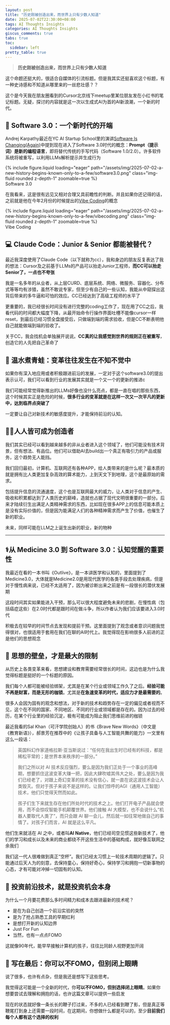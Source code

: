 ```yaml
---
layout: post
title: "历史刚被创造出来，而世界上只有少数人知道"
date: 2025-07-02T22:30:00+08:00
tags: AI Thoughts Insights
categories: AI Thoughts Insights
giscus_comments: true
tabs: true
toc:
  sidebar: left
pretty_table: true
---
```


> **历史刚被创造出来，而世界上只有少数人知道**

这个命题还挺大的，很适合自媒体的引流标题。但是我其实还挺喜欢这个标题，有一种史诗感和不知道从哪里来的一丝悲壮感？？

这个是今天我在朋友圈看到的Cursor北京线下meetup里某位朋友发在小红书的笔记标题。无疑，探讨的内容就是这一次以生成式AI为首的AI新浪潮，一个新的时代。

## **📜** Software 3.0：一个新时代的开端

Andrej Karpathy最近在YC AI Startup School里的演讲[Software Is Changing(Again)](https://www.youtube.com/watch?v=LCEmiRjPEtQ)中提到现在进入了Software 3.0时代的概念：**Prompt（提示词）是新的编程语言**，即将替代传统的手写代码（Software 1.0/2.0）。许多软件系统将被重写，以利用LLMs解析提示并生成行为

<div class="row mt-3">
    <div class="col-sm mt-0 mb-0">
        {% include figure.liquid loading="eager" path="/assets/img/2025-07-02-a-new-history-begins-known-only-to-a-few/software3.0.png" class="img-fluid rounded z-depth-1" zoomable=true %}
    </div>
</div>
<div class="caption mt-0">
    Software 3.0
</div>

在我看来，这是很有远见又相对合理又具前瞻性的判断。并且如果你还记得的话，之前就是他在今年2月份的时候提出的[Vibe Coding](https://x.com/karpathy/status/1886192184808149383?lang=en)的概念

<div class="row mt-3">
    <div class="col-sm mt-0 mb-0">
        {% include figure.liquid loading="eager" path="/assets/img/2025-07-02-a-new-history-begins-known-only-to-a-few/vibecoding.png" class="img-fluid rounded z-depth-1" zoomable=true %}
    </div>
</div>
<div class="caption mt-0">
    Vibe Coding
</div>

## 💻 Claude Code：Junior & Senior 都能被替代？

最近我深度使用了Claude Code（以下就称为cc），我和身边的朋友反复表达了我的想法：Cursor及之前基于LLMs的产品可以抬走Junior工程师，**而CC可以抬走Senior了，一点也不夸张**

我是一名多年的从业者，从上层CURD、底层系统、网络、微服务、容器化、分布式等等均有涉猎，虽然不敢说专家，但至少有自己的一些认知，我能从中窥探出这背后带来的多牛逼和可怕的效应。CC已经达到了高级工程师的水平了

更重要的，我已经很长时间没有进行完整的coding工作了，现在用了CC之后，我看代码的时间都大幅度下降，从最开始命令行操作界面吐槽不能像cursor一样reset，到最后已经习惯全盘接受后，只做端到端的需求验收，但是CC不断表明他自己就能做端到端的验收了。

关于CC，我会找机会单独展开说说。**CC真的让我感觉到世界的规则正在被重写**，创造它的人先把自己革命了

## 🔁 温水煮青蛙：变革往往发生在不知不觉中

如果你有深入地应用或者积极跟进前沿的发展，一定对于这个software3.0的提出表示认可，我们可以看到行业的发展其实就是一个又一个的更新的推进c

我们可能经常觉得新推出的LLMs好像也没什么亮点，都是一直在唱的那些东西，这个时候其实正是危险的时候，**很多行业的变革就是在这样一次又一次平凡的更新中，达到临界点突破了**

一定要让自己对新技术的敏感度提升，才能保持前沿的认知。

## 🧑‍💻人人皆可成为创造者

我们其实已经可以看到越来越多的非从业者进入这个领域了，他们可能没有技术背景，但有想法、有品位。他们可以借助AI去build出一个真正有吸引力的产品或服务，这个趋势无人能挡。

我们回归最初，计算机、互联网还有各种APP，给人类带来的是什么呢？最本质的就是拥有比人类更加复杂高效的算术能力，上到天文下到地理，这个是最原始的需求。

包括提升信息的流通速度，这个也是互联网最大的威力，让人类对于信息的产生、吸收和积累都达到了人类历史的巅峰，造就也占据了现代文明很重要的一部分。后来才陆续衍生出满足人类精神需求的东西，比如现在很多APP上的信息可能本质上是没有实际价值的，但是因为能满足人们的各种精神需求而产生了价值，也催生了新的职业。

未来，同样可能在LLM之上诞生出新的职业，新的物种

---

## ⚕️从 Medicine 3.0 到 Software 3.0：认知觉醒的重要性

我最近在看的一本书叫《Outlive》，是一本讲医学和认知的，里面提到了Medicine3.0，大体就是Medicine2.0是用现代医学的各类手段去处理疾病，但是对于慢性病来说，已经不太适用了，因为被诊断出来之前是有一段很长的潜伏发展期

这段时间其实如果能进入干预，那么可以很大程度避免未来的悲剧，在慢性病（包括癌症这些）在2.0时代都是跟时间在做斗争，所以作者认为我们应该要进入3.0时代

积极去在较早的时间节点去发现和提前干预。这里面提到了观念或者意识问题我觉得很对，也很适用于套用在我们在聊的AI时代上。我觉得现在影响很多人前进的正是他们的思想观念

## 🧱 思想的壁垒，才是最大的限制

从历史上各类变革来看，思想建设和教育需要经常很长的时间，这边也是为什么我觉得标题是挺好的一个标题的原因。

我们每个人都可能被经验绑架，尤其是在某个行业或领域工作久了之后。**经验可能不再是财富，而是无形的枷锁**。尤其是**在急速变革的时代，适应力才是最需要的**。

很多人会因为固有的观念和想法，对于新的技术和趋势存在一定的偏见或者视而不见，这个在不同的国家、不同地区、不同的行业或领域都是存在的。因为过去的经历，在某个行业里的经验沉淀，极有可能成为阻止我们思维前进的枷锁

最近我看的Sal Khan（可汗学院创始人）的书《Brave New Words》（中文是《教育新语》），郝景芳在推荐中的《让孩子具备与人工智能共舞的能力》一文里有这么一段话：

> 英国科幻作家道格拉斯·亚当斯说过：“任何在我出生时已经有的科技，都是稀松平常的；是世界本来秩序的一部分。”
>
> 我们之所以对 AI 技术反应强烈，要么是因为我们正处于一个事业的高峰期，想要抓住这波变革大赚一把，因此大肆吹嘘其伟大之处，要么是因为我们已经老了，对跟上奇幻变革的技术没有信心，就一直在说这波技术会让人类毁灭。但对于孩子来说不是这样的。让我们惊呼的AGI（通用人工智能）技术，他们只觉得天然而如此。
>
> 孩子们生下来就生存在他们所处时代的技术之上。他们打开电子产品就会使用，而不会惊叹智能手机颠覆世界。他们接触 AI 大模型，也不会说什么“机器人要取代人类了”，而只会跟 AI 聊一会儿，然后就一如往常地做自己的事情了。对孩子们而言，AI 就是这么平凡。

他们生来就活在 AI 之中，或者叫**AI Native**，他们已经司空见惯这些新技术了，他们的学习和成长以及未来的商业都绕不开这些生活中的基础构成，就好像互联网之余我们

我们这一代人很难做到真正“空杯”。我们已经太习惯上一轮技术周期的逻辑了。只能通过后天人为的刻意，去保持童心，保持好奇心，保持学习和拥抱一切新事物的心态，才有可能对冲掉一切固有的认知。

## 💸 投资前沿技术，就是投资机会本身

为什么一个月要花费那么多时间精力和成本去跟进最新的技术呢？

- 是在为自己创造一个前沿实验的突然
- 是为了抢占熟悉工具的早期红利
- 是想打开新的认知边界
- Just For Fun
- 当然，也有一点点FOMO

这就像90年代，能早早接触计算机的孩子，往往比同龄人视野更加开阔

## 📍 写在最后：你可以不FOMO，但别闭上眼睛

说了很多，也许有点杂，但是我还是想写下这些思考。

我觉得这可能是一个全新的时代，你**可以不FOMO，但别选择闭上眼睛**。如果你想要尝试去理解和拥抱的话，也许这篇文章可以提供一些启发

现在的状态就好像一条长长的鞭子打过来，不多的人已经看到鞭了影，但是真正等鞭尾打到身上还需要一段时间，在这期间，你想做什么都是可以的，至少**目前我们每个人都有这个选择的权利**
